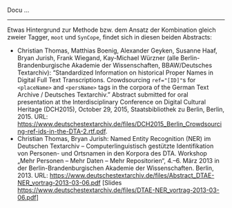 Docu ... 


---
Etwas Hintergrund zur Methode bzw. dem Ansatz der Kombination gleich zweier Tagger, `moot` und `SynCope`, findet sich in diesen beiden Abstracts: 
* Christian Thomas, Matthias Boenig, Alexander Geyken, Susanne Haaf, Bryan Jurish, Frank Wiegand, Kay-Michael Würzner (alle Berlin-Brandenburgische Akademie der Wissenschaften, BBAW/Deutsches Textarchiv): “Standardized Information on historical Proper Names in Digital Full Text Transcriptions. Crowdsourcing `ref="[ID]"`s for `<placeName>` and `<persName>` tags in the corpora of the German Text Archive / Deutsches Textarchiv.” Abstract submitted for oral presentation at the Interdisciplinary Conference on Digital Cultural Heritage (DCH2015), October 29, 2015, Staatsbibliothek zu Berlin, Berlin, 2015. URL: https://www.deutschestextarchiv.de/files/DCH2015_Berlin_Crowdsourcing-ref-ids-in-the-DTA-2.rtf.pdf.
* Christian Thomas, Bryan Jurish: Named Entity Recognition (NER) im Deutschen Textarchiv – Computerlinguistisch gestützte Identifikation von Personen- und Ortsnamen in den Korpora des DTA. Workshop „Mehr Personen – Mehr Daten – Mehr Repositorien“, 4.–6. März 2013 in der Berlin-Brandenburgischen Akademie der Wissenschaften. Berlin, 2013. URL: https://www.deutschestextarchiv.de/files/Abstract_DTAE-NER_vortrag-2013-03-06.pdf [Slides https://www.deutschestextarchiv.de/files/DTAE-NER_vortrag-2013-03-06.pdf]

